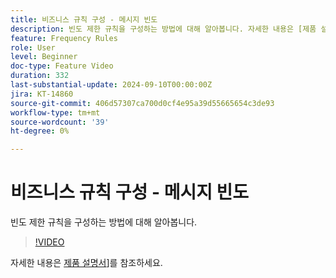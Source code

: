 ```yaml
---
title: 비즈니스 규칙 구성 - 메시지 빈도
description: 빈도 제한 규칙을 구성하는 방법에 대해 알아봅니다. 자세한 내용은 [제품 설명서]([https://experienceleague.adobe.com/en/docs/journey-optimizer/using/configuration/frequency-rules])를 참조하십시오.
feature: Frequency Rules
role: User
level: Beginner
doc-type: Feature Video
duration: 332
last-substantial-update: 2024-09-10T00:00:00Z
jira: KT-14860
source-git-commit: 406d57307ca700d0cf4e95a39d55665654c3de93
workflow-type: tm+mt
source-wordcount: '39'
ht-degree: 0%

---
```



# 비즈니스 규칙 구성 - 메시지 빈도

빈도 제한 규칙을 구성하는 방법에 대해 알아봅니다.

>[!VIDEO](https://video.tv.adobe.com/v/3433395/?learn=on)

자세한 내용은 [제품 설명서]([https://experienceleague.adobe.com/en/docs/journey-optimizer/using/configuration/frequency-rules)]를 참조하세요.
